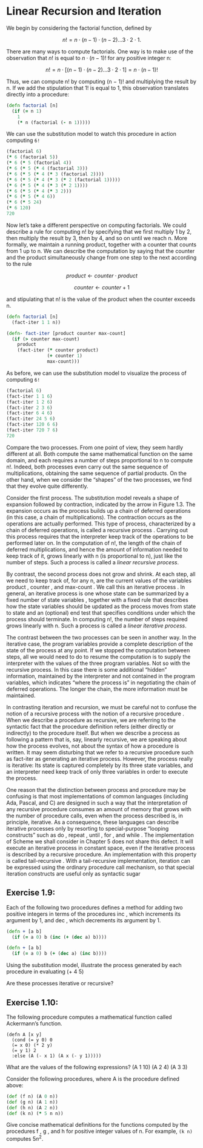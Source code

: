 # Linear Recursion and Iteration
We begin by considering the factorial function, defined by

$$ n! = n \cdot (n − 1) \cdot (n − 2) \dots 3 \cdot 2 \cdot 1. $$

There are many ways to compute factorials. One way is to make use
of the observation that $n!$ is equal to $n \cdot (n − 1)!$ for any positive
integer n:

$$ n! = n \cdot [(n − 1) \cdot (n − 2) \dots 3 \cdot 2 \cdot 1] = n \cdot (n − 1)! $$

Thus, we can compute n! by computing (n − 1)! and multiplying the
result by n. If we add the stipulation that 1! is equal to 1, this observation
translates directly into a procedure:

```clojure
(defn factorial [n]
  (if (= n 1)
    1
    (* n (factorial (- n 1)))))
```

We can use the substitution model to watch this procedure in action computing `6!`

```clojure
(factorial 6)
(* 6 (factorial 5))
(* 6 (* 5 (factorial 4))
(* 6 (* 5 (* 4 (factorial 3)))
(* 6 (* 5 (* 4 (* 3 (factorial 2))))
(* 6 (* 5 (* 4 (* 3 (* 2 (factorial 1)))))
(* 6 (* 5 (* 4 (* 3 (* 2 1))))
(* 6 (* 5 (* 4 (* 3 2)))
(* 6 (* 5 (* 4 6))
(* 6 (* 5 24)
(* 6 120)
720
```

Now let’s take a different perspective on computing factorials. We
could describe a rule for computing n! by specifying that we first multiply 1 by 2, then multiply the result by 3, then by 4, and so on until we
reach n. More formally, we maintain a running product, together with
a counter that counts from 1 up to n. We can describe the computation
by saying that the counter and the product simultaneously change from
one step to the next according to the rule

$$
product ← counter \cdot product
$$

$$
counter ← counter + 1
$$

and stipulating that n! is the value of the product when the counter
exceeds n.

```clojure
(defn factorial [n]
  (fact-iter 1 1 n))

(defn- fact-iter [product counter max-count]
  (if (> counter max-count)
    product
    (fact-iter (* counter product)
               (+ counter 1)
               max-count)))
```

As before, we can use the substitution model to visualize the process of
computing `6!`

```clojure
(factorial 6)
(fact-iter 1 1 6)
(fact-iter 1 2 6)
(fact-iter 2 3 6)
(fact-iter 6 4 6)
(fact-iter 24 5 6)
(fact-iter 120 6 6)
(fact-iter 720 7 6)
720
```

Compare the two processes. From one point of view, they seem
hardly different at all. Both compute the same mathematical function on
the same domain, and each requires a number of steps proportional to n
to compute n!. Indeed, both processes even carry out the same sequence
of multiplications, obtaining the same sequence of partial products. On
the other hand, when we consider the “shapes” of the two processes, we
find that they evolve quite differently.

Consider the first process. The substitution model reveals a shape of
expansion followed by contraction, indicated by the arrow in Figure 1.3.
The expansion occurs as the process builds up a chain of deferred operations (in this case, a chain of multiplications). The contraction occurs
as the operations are actually performed. This type of process, characterized by a chain of deferred operations, is called a recursive process .
Carrying out this process requires that the interpreter keep track of the
operations to be performed later on. In the computation of n!, the length
of the chain of deferred multiplications, and hence the amount of information needed to keep track of it, grows linearly with n (is proportional
to n), just like the number of steps. Such a process is called a *linear recursive process*.

By contrast, the second process does not grow and shrink. At each
step, all we need to keep track of, for any n, are the current values of
the variables product , counter , and max-count . We call this an iterative
process . In general, an iterative process is one whose state can be summarized by a fixed number of state variables , together with a fixed rule
that describes how the state variables should be updated as the process
moves from state to state and an (optional) end test that specifies conditions under which the process should terminate. In computing n!, the
number of steps required grows linearly with n. Such a process is called
a *linear iterative process*.

The contrast between the two processes can be seen in another way.
In the iterative case, the program variables provide a complete description of the state of the process at any point. If we stopped the computation between steps, all we would need to do to resume the computation is to supply the interpreter with the values of the three program
variables. Not so with the recursive process. In this case there is some
additional “hidden” information, maintained by the interpreter and not
contained in the program variables, which indicates “where the process
is” in negotiating the chain of deferred operations. The longer the chain,
the more information must be maintained.

In contrasting iteration and recursion, we must be careful not to
confuse the notion of a recursive process with the notion of a recursive
procedure . When we describe a procedure as recursive, we are referring
to the syntactic fact that the procedure definition refers (either directly
or indirectly) to the procedure itself. But when we describe a process
as following a pattern that is, say, linearly recursive, we are speaking
about how the process evolves, not about the syntax of how a procedure
is written. It may seem disturbing that we refer to a recursive procedure
such as fact-iter as generating an iterative process. However, the process really is iterative: Its state is captured completely by its three state
variables, and an interpreter need keep track of only three variables in
order to execute the process.

One reason that the distinction between process and procedure may
be confusing is that most implementations of common languages (including Ada, Pascal, and C) are designed in such a way that the interpretation of any recursive procedure consumes an amount of memory that
grows with the number of procedure calls, even when the process described is, in principle, iterative. As a consequence, these languages can
describe iterative processes only by resorting to special-purpose “looping constructs” such as do , repeat , until , for , and while . The implementation of Scheme we shall consider in Chapter 5 does not share this
defect. It will execute an iterative process in constant space, even if the
iterative process is described by a recursive procedure. An implementation with this property is called tail-recursive . With a tail-recursive
implementation, iteration can be expressed using the ordinary procedure call mechanism, so that special iteration constructs are useful only
as syntactic sugar

## Exercise 1.9:
Each of the following two procedures defines
a method for adding two positive integers in terms of the
procedures inc , which increments its argument by 1, and
dec , which decrements its argument by 1.

```clojure
(defn + [a b]
  (if (= a 0) b (inc (+ (dec a) b))))
```

```clojure
(defn + [a b]
  (if (= a 0) b (+ (dec a) (inc b))))
```

Using the substitution model, illustrate the process generated by each procedure in evaluating (+ 4 5)

Are these processes iterative or recursive?

## Exercise 1.10:
The following procedure computes a mathematical function called Ackermann’s function.

```
(defn A [x y]
  (cond (= y 0) 0
  (= x 0) (* 2 y)
  (= y 1) 2
  :else (A (- x 1) (A x (- y 1)))))
```
What are the values of the following expressions?
(A 1 10)
(A 2 4)
(A 3 3)

Consider the following procedures, where A is the procedure defined above:

```clojure
(def (f n) (A 0 n))
(def (g n) (A 1 n))
(def (h n) (A 2 n))
(def (k n) (* 5 n n))
```

Give concise mathematical definitions for the functions computed by the procedures f , g , and h for positive integer values of n. For example, `(k n)` computes $5n^2$.
